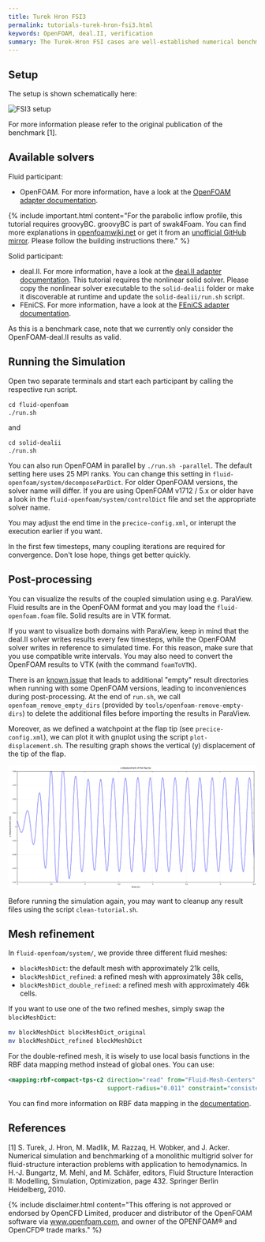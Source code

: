 ```yaml
---
title: Turek Hron FSI3
permalink: tutorials-turek-hron-fsi3.html
keywords: OpenFOAM, deal.II, verification
summary: The Turek-Hron FSI cases are well-established numerical benchmarks and, therefore, well suited for verification of preCICE itself and the used adapters. In this tutorial, we focus on the FSI3 case, which presents the most challenging case in terms of added mass. Please note that the meshes of this case are significantly finer than for other tutorials. Running the simulation might take a few hours. We do not recommend to run this tutorials as your first preCICE tutorial.  
---
```


## Setup

The setup is shown schematically here:

![FSI3 setup](images/tutorials-turek-hron-fsi3-setup.png)

For more information please refer to the original publication of the benchmark [1].

## Available solvers

Fluid participant:

* OpenFOAM. For more information, have a look at the [OpenFOAM adapter documentation](adapter-openfoam-overview.html).

{% include important.html content="For the parabolic inflow profile, this tutorial requires groovyBC. groovyBC is part of swak4Foam. You can find more explanations in [openfoamwiki.net](https://openfoamwiki.net/index.php/Contrib/swak4Foam) or get it from an [unofficial GitHub mirror](https://github.com/Unofficial-Extend-Project-Mirror/openfoam-extend-swak4Foam-dev.git). Please follow the building instructions there." %}

Solid participant:

* deal.II. For more information, have a look at the [deal.II adapter documentation](adapter-dealii-overview.html). This tutorial requires the nonlinear solid solver. Please copy the nonlinear solver executable to the `solid-dealii` folder or make it discoverable at runtime and update the `solid-dealii/run.sh` script.
* FEniCS. For more information, have a look at the [FEniCS adapter documentation](adapter-fenics.html).

As this is a benchmark case, note that we currently only consider the OpenFOAM-deal.II results as valid.

## Running the Simulation

Open two separate terminals and start each participant by calling the respective run script.

```
cd fluid-openfoam
./run.sh
```
and
```
cd solid-dealii
./run.sh
```

You can also run OpenFOAM in parallel by `./run.sh -parallel`. The default setting here uses 25 MPI ranks. You can change this setting in `fluid-openfoam/system/decomposeParDict`.
For older OpenFOAM versions, the solver name will differ. If you are using OpenFOAM v1712 / 5.x or older have a look in the `fluid-openfoam/system/controlDict` file and set the appropriate solver name.

You may adjust the end time in the `precice-config.xml`, or interupt the execution earlier if you want.

In the first few timesteps, many coupling iterations are required for convergence. Don't lose hope, things get better quickly.


## Post-processing

You can visualize the results of the coupled simulation using e.g. ParaView. Fluid results are in the OpenFOAM format and you may load the `fluid-openfoam.foam` file. Solid results are in VTK format.

If you want to visualize both domains with ParaView, keep in mind that the deal.II solver writes results every few timesteps, while the OpenFOAM solver writes in reference to simulated time. For this reason, make sure that you use compatible write intervals. You may also need to convert the OpenFOAM results to VTK (with the command `foamToVTK`).

There is an [known issue](https://github.com/precice/openfoam-adapter/issues/26) that leads to additional "empty" result directories when running with some OpenFOAM versions, leading to inconveniences during post-processing. At the end of `run.sh`, we call `openfoam_remove_empty_dirs` (provided by `tools/openfoam-remove-empty-dirs`) to delete the additional files before importing the results in ParaView.

Moreover, as we defined a watchpoint at the flap tip (see `precice-config.xml`), we can plot it with gnuplot using the script `plot-displacement.sh`.  The resulting graph shows the vertical (y) displacement of the tip of the flap.


![FSI3 watchpoint](images/tutorials-turek-hron-fsi3-tip-plot.png)

Before running the simulation again, you may want to cleanup any result files using the script `clean-tutorial.sh`.

## Mesh refinement

In `fluid-openfoam/system/`, we provide three different fluid meshes:
* `blockMeshDict`: the default mesh with approximately 21k cells,
* `blockMeshDict_refined`: a refined mesh with approximately 38k cells,
* `blockMeshDict_double_refined`: a refined mesh with approximately 46k cells.

If you want to use one of the two refined meshes, simply swap the `blockMeshDict`:
```bash
mv blockMeshDict blockMeshDict_original
mv blockMeshDict_refined blockMeshDict
```

For the double-refined mesh, it is wisely to use local basis functions in the RBF data mapping method instead of global ones. You can use:

```xml
<mapping:rbf-compact-tps-c2 direction="read" from="Fluid-Mesh-Centers" to="Solid-Mesh"
                            support-radius="0.011" constraint="consistent" />
```

You can find more information on RBF data mapping in the [documentation](configuration-mapping.html#radial-basis-function-mapping).

## References

[1]  S. Turek, J. Hron, M. Madlik, M. Razzaq, H. Wobker, and J. Acker. Numerical simulation and benchmarking of a monolithic multigrid solver for fluid-structure interaction problems with application to hemodynamics. In H.-J. Bungartz, M. Mehl, and M. Schäfer, editors, Fluid Structure Interaction II: Modelling, Simulation, Optimization, page 432. Springer Berlin Heidelberg, 2010.

{% include disclaimer.html content="This offering is not approved or endorsed by OpenCFD Limited, producer and distributor of the OpenFOAM software via www.openfoam.com, and owner of the OPENFOAM®  and OpenCFD®  trade marks." %}
